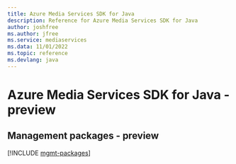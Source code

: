 ```yaml
---
title: Azure Media Services SDK for Java
description: Reference for Azure Media Services SDK for Java
author: joshfree
ms.author: jfree
ms.service: mediaservices
ms.data: 11/01/2022
ms.topic: reference
ms.devlang: java
---
```

# Azure Media Services SDK for Java - preview

## Management packages - preview
[!INCLUDE [mgmt-packages](media-services-mgmt-index.md)]